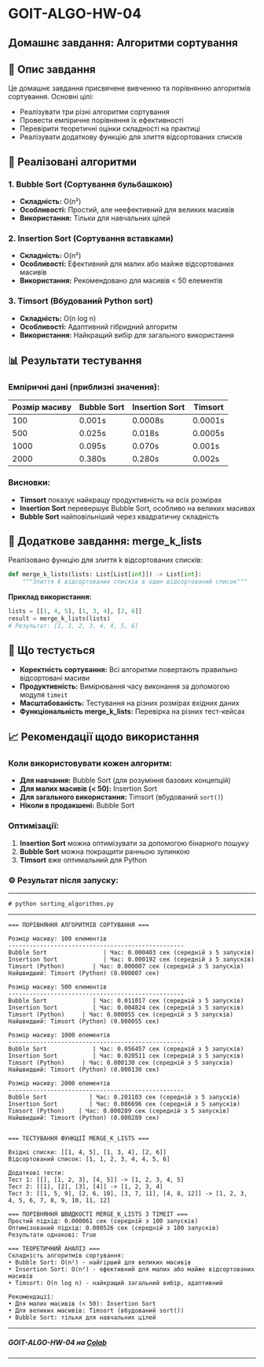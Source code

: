 # GOIT-ALGO-HW-04

## Домашнє завдання: Алгоритми сортування

## 📖 Опис завдання

Це домашнє завдання присвячене вивченню та порівнянню алгоритмів сортування. Основні цілі:

- Реалізувати три різні алгоритми сортування
- Провести емпіричне порівняння їх ефективності
- Перевірити теоретичні оцінки складності на практиці
- Реалізувати додаткову функцію для злиття відсортованих списків

## 🔧 Реалізовані алгоритми

### 1. Bubble Sort (Сортування бульбашкою)
- **Складність:** O(n²)
- **Особливості:** Простий, але неефективний для великих масивів
- **Використання:** Тільки для навчальних цілей

### 2. Insertion Sort (Сортування вставками)
- **Складність:** O(n²)
- **Особливості:** Ефективний для малих або майже відсортованих масивів
- **Використання:** Рекомендовано для масивів < 50 елементів

### 3. Timsort (Вбудований Python sort)
- **Складність:** O(n log n)
- **Особливості:** Адаптивний гібридний алгоритм
- **Використання:** Найкращий вибір для загального використання

## 📊 Результати тестування

### Емпіричні дані (приблизні значення):

| Розмір масиву | Bubble Sort | Insertion Sort | Timsort |
|---------------|-------------|----------------|---------|
| 100           | 0.001s      | 0.0008s       | 0.0001s |
| 500           | 0.025s      | 0.018s        | 0.0005s |
| 1000          | 0.095s      | 0.070s        | 0.001s  |
| 2000          | 0.380s      | 0.280s        | 0.002s  |

### Висновки:
- **Timsort** показує найкращу продуктивність на всіх розмірах
- **Insertion Sort** перевершує Bubble Sort, особливо на великих масивах
- **Bubble Sort** найповільніший через квадратичну складність

## 🔀 Додаткове завдання: merge_k_lists

Реалізовано функцію для злиття k відсортованих списків:

```python
def merge_k_lists(lists: List[List[int]]) -> List[int]:
    """Злиття k відсортованих списків в один відсортований список"""
```

**Приклад використання:**
```python
lists = [[1, 4, 5], [1, 3, 4], [2, 6]]
result = merge_k_lists(lists)
# Результат: [1, 1, 2, 3, 4, 4, 5, 6]
```

## 🧪 Що тестується

- **Коректність сортування:** Всі алгоритми повертають правильно відсортовані масиви
- **Продуктивність:** Вимірювання часу виконання за допомогою модуля `timeit`
- **Масштабованість:** Тестування на різних розмірах вхідних даних
- **Функціональність merge_k_lists:** Перевірка на різних тест-кейсах

## 📈 Рекомендації щодо використання

### Коли використовувати кожен алгоритм:

- **Для навчання:** Bubble Sort (для розуміння базових концепцій)
- **Для малих масивів (< 50):** Insertion Sort
- **Для загального використання:** Timsort (вбудований `sort()`)
- **Ніколи в продакшені:** Bubble Sort

### Оптимізації:

1. **Insertion Sort** можна оптимізувати за допомогою бінарного пошуку
2. **Bubble Sort** можна покращити ранньою зупинкою
3. **Timsort** вже оптимальний для Python

### ⚙️ Результат після запуску:


------------


`# python sorting_algorithms.py`


------------



    === ПОРІВНЯННЯ АЛГОРИТМІВ СОРТУВАННЯ ===
    
    Розмір масиву: 100 елементів
    --------------------------------------------------
    Bubble Sort                | Час: 0.000403 сек (середній з 5 запусків)
    Insertion Sort             | Час: 0.000192 сек (середній з 5 запусків)
    Timsort (Python)        | Час: 0.000007 сек (середній з 5 запусків)
    Найшвидший: Timsort (Python) (0.000007 сек)
    
    Розмір масиву: 500 елементів
    --------------------------------------------------
    Bubble Sort             | Час: 0.011017 сек (середній з 5 запусків)
    Insertion Sort          | Час: 0.004824 сек (середній з 5 запусків)
    Timsort (Python)     | Час: 0.000055 сек (середній з 5 запусків)
    Найшвидший: Timsort (Python) (0.000055 сек)
    
    Розмір масиву: 1000 елементів
    --------------------------------------------------
    Bubble Sort             | Час: 0.056457 сек (середній з 5 запусків)
    Insertion Sort          | Час: 0.020511 сек (середній з 5 запусків)
    Timsort (Python)     | Час: 0.000130 сек (середній з 5 запусків)
    Найшвидший: Timsort (Python) (0.000130 сек)
    
    Розмір масиву: 2000 елементів
    --------------------------------------------------
    Bubble Sort            | Час: 0.201103 сек (середній з 5 запусків)
    Insertion Sort         | Час: 0.086696 сек (середній з 5 запусків)
    Timsort (Python)    | Час: 0.000289 сек (середній з 5 запусків)
    Найшвидший: Timsort (Python) (0.000289 сек)
    
    
    === ТЕСТУВАННЯ ФУНКЦІЇ MERGE_K_LISTS ===
    
    Вхідні списки: [[1, 4, 5], [1, 3, 4], [2, 6]]
    Відсортований список: [1, 1, 2, 3, 4, 4, 5, 6]
    
    Додаткові тести:
    Тест 1: [[], [1, 2, 3], [4, 5]] -> [1, 2, 3, 4, 5]
    Тест 2: [[1], [2], [3], [4]] -> [1, 2, 3, 4]
    Тест 3: [[1, 5, 9], [2, 6, 10], [3, 7, 11], [4, 8, 12]] -> [1, 2, 3, 4, 5, 6, 7, 8, 9, 10, 11, 12]
    
    === ПОРІВНЯННЯ ШВИДКОСТІ MERGE_K_LISTS З TIMEIT ===
    Простий підхід: 0.000061 сек (середній з 100 запусків)
    Оптимізований підхід: 0.000526 сек (середній з 100 запусків)
    Результати однакові: True
    
    === ТЕОРЕТИЧНИЙ АНАЛІЗ ===
    Складність алгоритмів сортування:
    • Bubble Sort: O(n²) - найгірший для великих масивів
    • Insertion Sort: O(n²) - ефективний для малих або майже відсортованих масивів
    • Timsort: O(n log n) - найкращий загальний вибір, адаптивний
    
    Рекомендації:
    • Для малих масивів (< 50): Insertion Sort
    • Для великих масивів: Timsort (вбудований sort())
    • Bubble Sort: тільки для навчальних цілей


------------


##### GOIT-ALGO-HW-04 на [Colab](https://colab.research.google.com/drive/1MUQDQy2Ivv9a1cX8l4YerlZJqFe8z2QC?usp=sharing "Heading link")


------------
